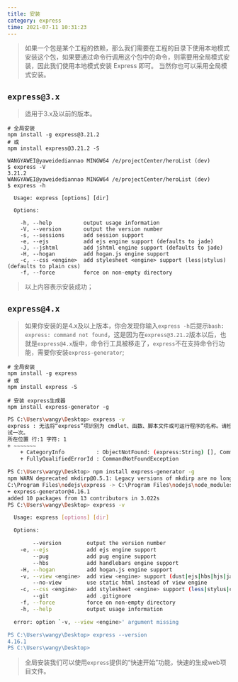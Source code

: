 ```yaml
---
title: 安装
category: express
time: 2021-07-11 10:31:23
---
```


> 如果一个包是某个工程的依赖，那么我们需要在工程的目录下使用本地模式安装这个包，如果要通过命令行调用这个包中的命令，则需要用全局模式安装，因此我们使用本地模式安装 Express 即可。  当然你也可以采用全局模式安装。

## `express@3.x`

> 适用于3.x及以前的版本。

```shell
# 全局安装
npm install -g express@3.21.2
# 或
npm install express@3.21.2 -S
```

```shell
WANGYAWEI@yaweidediannao MINGW64 /e/projectCenter/heroList (dev)
$ express -V
3.21.2
WANGYAWEI@yaweidediannao MINGW64 /e/projectCenter/heroList (dev)
$ express -h

  Usage: express [options] [dir]

  Options:

    -h, --help          output usage information
    -V, --version       output the version number
    -s, --sessions      add session support
    -e, --ejs           add ejs engine support (defaults to jade)
    -J, --jshtml        add jshtml engine support (defaults to jade)
    -H, --hogan         add hogan.js engine support
    -c, --css <engine>  add stylesheet <engine> support (less|stylus) (defaults to plain css)
    -f, --force         force on non-empty directory
```

> 以上内容表示安装成功；

## `express@4.x`

> 如果你安装的是4.x及以上版本，你会发现你输入`express -h`后提示`bash: express: command not found`，这是因为在`express@3.21.2`版本以后，也就是`express@4.x`版中，命令行工具被移走了，`express`不在支持命令行功能，需要你安装`express-generator`;

```shell
# 全局安装
npm install -g express
# 或
npm install express -S

# 安装 express生成器
npm install express-generator -g
```

```sh
PS C:\Users\wangy\Desktop> express -v
express : 无法将“express”项识别为 cmdlet、函数、脚本文件或可运行程序的名称。请检查名称的拼写，如果包括路径，请确保路径正确，然后再
试一次。
所在位置 行:1 字符: 1
+ ~~~~~~~
    + CategoryInfo          : ObjectNotFound: (express:String) [], CommandNotFoundException
    + FullyQualifiedErrorId : CommandNotFoundException

PS C:\Users\wangy\Desktop> npm install express-generator -g
npm WARN deprecated mkdirp@0.5.1: Legacy versions of mkdirp are no longer supported. Please update to mkdirp 1.x. (Note that the API surface has changed to use Promises in 1.x.)
C:\Program Files\nodejs\express -> C:\Program Files\nodejs\node_modules\express-generator\bin\express-cli.js
+ express-generator@4.16.1
added 10 packages from 13 contributors in 3.022s
PS C:\Users\wangy\Desktop> express -v

  Usage: express [options] [dir]

  Options:

        --version        output the version number
    -e, --ejs            add ejs engine support
        --pug            add pug engine support
        --hbs            add handlebars engine support
    -H, --hogan          add hogan.js engine support
    -v, --view <engine>  add view <engine> support (dust|ejs|hbs|hjs|jade|pug|twig|vash) (defaults to jade)
        --no-view        use static html instead of view engine
    -c, --css <engine>   add stylesheet <engine> support (less|stylus|compass|sass) (defaults to plain css)
        --git            add .gitignore
    -f, --force          force on non-empty directory
    -h, --help           output usage information

  error: option `-v, --view <engine>' argument missing

PS C:\Users\wangy\Desktop> express --version
4.16.1
PS C:\Users\wangy\Desktop>
```

> 全局安装我们可以使用`express`提供的“快速开始”功能，快速的生成web项目文件。





